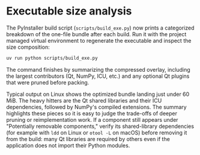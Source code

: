 # Executable size analysis

The PyInstaller build script (`scripts/build_exe.py`) now prints a categorized
breakdown of the one-file bundle after each build. Run it with the project
managed virtual environment to regenerate the executable and inspect the size
composition:

```bash
uv run python scripts/build_exe.py
```

The command finishes by summarizing the compressed overlay, including the
largest contributors (Qt, NumPy, ICU, etc.) and any optional Qt plugins that
were pruned before packing.

Typical output on Linux shows the optimized bundle landing just under 60 MiB.
The heavy hitters are the Qt shared libraries and their ICU dependencies,
followed by NumPy's compiled extensions. The summary highlights these pieces so
it is easy to judge the trade-offs of deeper pruning or reimplementation work.
If a component still appears under "Potentially removable components," verify
its shared-library dependencies (for example with `ldd` on Linux or `otool -L`
on macOS) before removing it from the build: many Qt libraries are required by
others even if the application does not import their Python modules.
